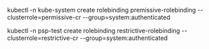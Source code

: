 kubectl -n kube-system create rolebinding premissive-rolebinding --clusterrole=permissive-cr --group=system:authenticated

kubectl -n psp-test create rolebinding restrictive-rolebinding --clusterrole=restrictive-cr --group=system:authenticated
